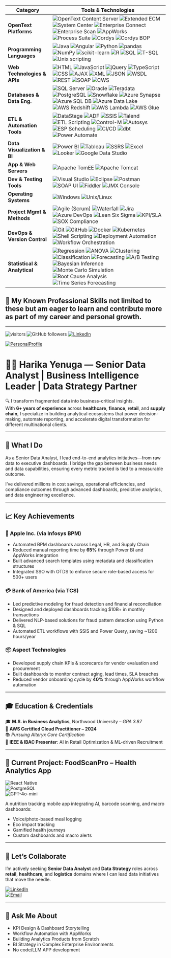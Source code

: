 
| **Category**                  | **Tools & Technologies**                                                                                                                                                                                                                                                                                                                                                                                                                                                                                                                                                                 |
|-------------------------------|------------------------------------------------------------------------------------------------------------------------------------------------------------------------------------------------------------------------------------------------------------------------------------------------------------------------------------------------------------------------------------------------------------------------------------------------------------------------------------------------------------------------------------------------------------------------------------------|
| **OpenText Platforms**        | ![OpenText Content Server](https://img.shields.io/badge/-OpenText_Content_Server-003366?style=flat-square) ![Extended ECM](https://img.shields.io/badge/-Extended_ECM-1a237e?style=flat-square) ![System Center](https://img.shields.io/badge/-System_Center-1976d2?style=flat-square) ![Enterprise Connect](https://img.shields.io/badge/-Enterprise_Connect-00838f?style=flat-square) ![Enterprise Scan](https://img.shields.io/badge/-Enterprise_Scan-00bcd4?style=flat-square) ![AppWorks](https://img.shields.io/badge/-AppWorks-8e24aa?style=flat-square) ![Process Suite](https://img.shields.io/badge/-Process_Suite-512da8?style=flat-square) ![Cordys](https://img.shields.io/badge/-Cordys-388e3c?style=flat-square) ![Cordys BOP](https://img.shields.io/badge/-Cordys_BOP-00695c?style=flat-square) |
| **Programming Languages**     | ![Java](https://img.shields.io/badge/-Java-007396?style=flat-square&logo=java&logoColor=white) ![Angular](https://img.shields.io/badge/-Angular-DD0031?style=flat-square&logo=angular&logoColor=white) ![Python](https://img.shields.io/badge/-Python-3776AB?style=flat-square&logo=python&logoColor=white) ![pandas](https://img.shields.io/badge/-pandas-150458?style=flat-square&logo=pandas&logoColor=white) ![NumPy](https://img.shields.io/badge/-NumPy-013243?style=flat-square&logo=numpy&logoColor=white) ![scikit-learn](https://img.shields.io/badge/-scikit--learn-F7931E?style=flat-square&logo=scikit-learn&logoColor=white) ![R](https://img.shields.io/badge/-R-276DC3?style=flat-square&logo=r&logoColor=white) ![SQL](https://img.shields.io/badge/-SQL-003B57?style=flat-square) ![T-SQL](https://img.shields.io/badge/-T--SQL-008080?style=flat-square) ![Unix scripting](https://img.shields.io/badge/-Unix_Scripting-4caf50?style=flat-square) |
| **Web Technologies & APIs**   | ![HTML](https://img.shields.io/badge/-HTML5-E34F26?style=flat-square&logo=html5&logoColor=white) ![JavaScript](https://img.shields.io/badge/-JavaScript-F7DF1E?style=flat-square&logo=javascript&logoColor=black) ![jQuery](https://img.shields.io/badge/-jQuery-0769AD?style=flat-square&logo=jquery&logoColor=white) ![TypeScript](https://img.shields.io/badge/-TypeScript-3178C6?style=flat-square&logo=typescript&logoColor=white) ![CSS](https://img.shields.io/badge/-CSS3-1572B6?style=flat-square&logo=css3&logoColor=white) ![AJAX](https://img.shields.io/badge/-AJAX-00BFFF?style=flat-square) ![XML](https://img.shields.io/badge/-XML-8A2BE2?style=flat-square) ![JSON](https://img.shields.io/badge/-JSON-333333?style=flat-square) ![WSDL](https://img.shields.io/badge/-WSDL-1976d2?style=flat-square) ![REST](https://img.shields.io/badge/-REST-43A047?style=flat-square) ![SOAP](https://img.shields.io/badge/-SOAP-6ec6ff?style=flat-square) ![CWS](https://img.shields.io/badge/-Content_Web_Services-424242?style=flat-square) |
| **Databases & Data Eng.**     | ![SQL Server](https://img.shields.io/badge/-SQL_Server-CC2927?style=flat-square&logo=microsoftsqlserver&logoColor=white) ![Oracle](https://img.shields.io/badge/-Oracle-F80000?style=flat-square&logo=oracle&logoColor=white) ![Teradata](https://img.shields.io/badge/-Teradata-F37440?style=flat-square) ![PostgreSQL](https://img.shields.io/badge/-PostgreSQL-336791?style=flat-square&logo=postgresql&logoColor=white) ![Snowflake](https://img.shields.io/badge/-Snowflake-29B5E8?style=flat-square&logo=snowflake&logoColor=white) ![Azure Synapse](https://img.shields.io/badge/-Azure_Synapse-0078d4?style=flat-square) ![Azure SQL DB](https://img.shields.io/badge/-Azure_SQL_DB-0089D6?style=flat-square) ![Azure Data Lake](https://img.shields.io/badge/-Azure_Data_Lake-00bcd4?style=flat-square) ![AWS Redshift](https://img.shields.io/badge/-Redshift-8C3AFA?style=flat-square&logo=amazon-redshift&logoColor=white) ![AWS Lambda](https://img.shields.io/badge/-AWS_Lambda-FF9900?style=flat-square&logo=aws-lambda&logoColor=white) ![AWS Glue](https://img.shields.io/badge/-AWS_Glue-6e5494?style=flat-square) |
| **ETL & Automation Tools**    | ![DataStage](https://img.shields.io/badge/-DataStage-003366?style=flat-square) ![ADF](https://img.shields.io/badge/-Azure_Data_Factory-0078D4?style=flat-square) ![SSIS](https://img.shields.io/badge/-SSIS-blue?style=flat-square) ![Talend](https://img.shields.io/badge/-Talend-FF6D00?style=flat-square) ![ETL Scripting](https://img.shields.io/badge/-Python_ETL_Scripting-3776AB?style=flat-square) ![Control-M](https://img.shields.io/badge/-Control--M-00B8D9?style=flat-square) ![Autosys](https://img.shields.io/badge/-Autosys-424242?style=flat-square) ![ESP Scheduling](https://img.shields.io/badge/-ESP_Scheduling-5e35b1?style=flat-square) ![CI/CD](https://img.shields.io/badge/-CI/CD-1976d2?style=flat-square) ![dbt](https://img.shields.io/badge/-dbt-FF694B?style=flat-square) ![Power Automate](https://img.shields.io/badge/-Power_Automate-0066FF?style=flat-square) |
| **Data Visualization & BI**   | ![Power BI](https://img.shields.io/badge/-Power_BI-F2C811?style=flat-square&logo=powerbi&logoColor=black) ![Tableau](https://img.shields.io/badge/-Tableau-E97627?style=flat-square&logo=tableau&logoColor=white) ![SSRS](https://img.shields.io/badge/-SSRS-003366?style=flat-square) ![Excel](https://img.shields.io/badge/-Excel-217346?style=flat-square&logo=microsoftexcel&logoColor=white) ![Looker](https://img.shields.io/badge/-Looker-4285F4?style=flat-square) ![Google Data Studio](https://img.shields.io/badge/-Google_Data_Studio-4285F4?style=flat-square) |
| **App & Web Servers**         | ![Apache TomEE](https://img.shields.io/badge/-Apache_TomEE-004d40?style=flat-square) ![Apache Tomcat](https://img.shields.io/badge/-Apache_Tomcat-F8DC75?style=flat-square&logo=apachetomcat&logoColor=black) |
| **Dev & Testing Tools**       | ![Visual Studio](https://img.shields.io/badge/-Visual_Studio-5C2D91?style=flat-square&logo=visualstudio&logoColor=white) ![Eclipse](https://img.shields.io/badge/-Eclipse-2C2255?style=flat-square&logo=eclipseide&logoColor=white) ![Postman](https://img.shields.io/badge/-Postman-FF6C37?style=flat-square&logo=postman&logoColor=white) ![SOAP UI](https://img.shields.io/badge/-SOAP_UI-6ec6ff?style=flat-square) ![Fiddler](https://img.shields.io/badge/-Fiddler-388e3c?style=flat-square) ![JMX Console](https://img.shields.io/badge/-JMX_Console-512da8?style=flat-square) |
| **Operating Systems**         | ![Windows](https://img.shields.io/badge/-Windows-0078D6?style=flat-square&logo=windows&logoColor=white) ![Unix/Linux](https://img.shields.io/badge/-Unix/Linux-4caf50?style=flat-square&logo=linux&logoColor=white) |
| **Project Mgmt & Methods**    | ![Agile (Scrum)](https://img.shields.io/badge/-Agile_(Scrum)-0052CC?style=flat-square) ![Waterfall](https://img.shields.io/badge/-Waterfall-1976d2?style=flat-square) ![Jira](https://img.shields.io/badge/-Jira-0052CC?style=flat-square&logo=jira&logoColor=white) ![Azure DevOps](https://img.shields.io/badge/-Azure_DevOps-0078D7?style=flat-square&logo=azuredevops&logoColor=white) ![Lean Six Sigma](https://img.shields.io/badge/-Lean_Six_Sigma-43A047?style=flat-square) ![KPI/SLA](https://img.shields.io/badge/-KPI/SLA_Monitoring-FF6F00?style=flat-square) ![SOX Compliance](https://img.shields.io/badge/-SOX_Compliance-424242?style=flat-square) |
| **DevOps & Version Control**  | ![Git](https://img.shields.io/badge/-Git-F05032?style=flat-square&logo=git&logoColor=white) ![GitHub](https://img.shields.io/badge/-GitHub-181717?style=flat-square&logo=github&logoColor=white) ![Docker](https://img.shields.io/badge/-Docker-2496ED?style=flat-square&logo=docker&logoColor=white) ![Kubernetes](https://img.shields.io/badge/-Kubernetes-326CE5?style=flat-square&logo=kubernetes&logoColor=white) ![Shell Scripting](https://img.shields.io/badge/-Shell_Scripting-4caf50?style=flat-square) ![Deployment Automation](https://img.shields.io/badge/-Deployment_Automation-1976d2?style=flat-square) ![Workflow Orchestration](https://img.shields.io/badge/-Workflow_Orchestration-8e24aa?style=flat-square) |
| **Statistical & Analytical**  | ![Regression](https://img.shields.io/badge/-Regression-orange?style=flat-square) ![ANOVA](https://img.shields.io/badge/-ANOVA-6A1B9A?style=flat-square) ![Clustering](https://img.shields.io/badge/-Clustering-2A9D8F?style=flat-square) ![Classification](https://img.shields.io/badge/-Classification-388e3c?style=flat-square) ![Forecasting](https://img.shields.io/badge/-Forecasting-0288d1?style=flat-square) ![A/B Testing](https://img.shields.io/badge/-A/B_Testing-00B8D9?style=flat-square) ![Bayesian Inference](https://img.shields.io/badge/-Bayesian_Inference-512da8?style=flat-square) ![Monte Carlo Simulation](https://img.shields.io/badge/-Monte_Carlo_Simulation-FF6F61?style=flat-square) ![Root Cause Analysis](https://img.shields.io/badge/-Root_Cause_Analysis-43A047?style=flat-square) ![Time Series Forecasting](https://img.shields.io/badge/-Time_Series_Forecasting-F77F00?style=flat-square) |


## 🧠 My Known Professional Skills not limited to these but am eager to learn and contribute more as part of my career and personal growth.
---

![visitors](https://visitor-badge.laobi.icu/badge?page_id=harikayenuga-personal-profile)
![GitHub followers](https://img.shields.io/github/followers/yenugah80?style=social)
[![LinkedIn](https://img.shields.io/badge/-LinkedIn-0077B5?style=flat&logo=linkedin&logoColor=white)](https://www.linkedin.com/in/harika-ye/)

[![PersonalProfile](https://img.shields.io/badge/Visit-My%20Portfolio-blueviolet?style=for-the-badge&logo=vercel&logoColor=white)](https://harikayenuga.vercel.app/)

# 👩‍💼 Harika Yenuga — Senior Data Analyst | Business Intelligence Leader | Data Strategy Partner

🔍 I transform fragmented data into business-critical insights.  
With **6+ years of experience** across **healthcare**, **finance**, **retail**, and **supply chain**, I specialize in building analytical ecosystems that power decision-making, automate reporting, and accelerate digital transformation for different multinational clients.

---

## 🧠 What I Do

As a Senior Data Analyst, I lead end-to-end analytics initiatives—from raw data to executive dashboards. I bridge the gap between business needs and data capabilities, ensuring every metric tracked is tied to a measurable outcome.  

I’ve delivered millions in cost savings, operational efficiencies, and compliance outcomes through advanced dashboards, predictive analytics, and data engineering excellence.

---

## 📈 Key Achievements

### 🚀 Apple Inc. (via Infosys BPM)
- Automated BPM dashboards across Legal, HR, and Supply Chain
- Reduced manual reporting time by **65%** through Power BI and AppWorks integration
- Built advanced search templates using metadata and classification structures
- Integrated SSO with OTDS to enforce secure role-based access for 500+ users

### 💳 Bank of America (via TCS)
- Led predictive modeling for fraud detection and financial reconciliation
- Designed and deployed dashboards tracking $10B+ in monthly transactions
- Delivered NLP-based solutions for fraud pattern detection using Python & SQL
- Automated ETL workflows with SSIS and Power Query, saving ~1200 hours/year

### 📦 Aspect Technologies
- Developed supply chain KPIs & scorecards for vendor evaluation and procurement
- Built dashboards to monitor contract aging, lead times, SLA breaches
- Reduced vendor onboarding cycle by **40%** through AppWorks workflow automation

---

## 🎓 Education & Credentials

🎓 **M.S. in Business Analytics**, Northwood University – *GPA 3.87*  
📜 **AWS Certified Cloud Practitioner – 2024**  
📚 *Pursuing Alteryx Core Certification*  
🏅 **IEEE & IBAC Presenter**: AI in Retail Optimization & ML-driven Recruitment  

---

## 🧪 Current Project: FoodScanPro – Health Analytics App

![React Native](https://img.shields.io/badge/-React%20Native-20232A?style=flat&logo=react&logoColor=61DAFB)  
![PostgreSQL](https://img.shields.io/badge/-PostgreSQL-336791?style=flat&logo=postgresql&logoColor=white)  
![GPT-4o-mini](https://img.shields.io/badge/-GPT--4o--mini-00AABB?style=flat&logo=chatgpt&logoColor=white)

A nutrition tracking mobile app integrating AI, barcode scanning, and macro dashboards:
- Voice/photo-based meal logging
- Eco impact tracking
- Gamified health journeys
- Custom dashboards and macro alerts

---

## 💼 Let’s Collaborate

I’m actively seeking **Senior Data Analyst** and **Data Strategy** roles across **retail**, **healthcare**, and **logistics** domains where I can lead data initiatives that move the needle.

[![LinkedIn](https://img.shields.io/badge/-LinkedIn-0077B5?style=flat&logo=linkedin&logoColor=white)](https://www.linkedin.com/in/harika-ye/)  
[![Email](https://img.shields.io/badge/-Email_Directly-D14836?style=flat-square&logo=gmail&logoColor=white)](mailto:harika20y@gmail.com)

---

## 💬 Ask Me About

- KPI Design & Dashboard Storytelling  
- Workflow Automation with AppWorks  
- Building Analytics Products from Scratch  
- BI Strategy in Complex Enterprise Environments
- No code/LLM APP development
